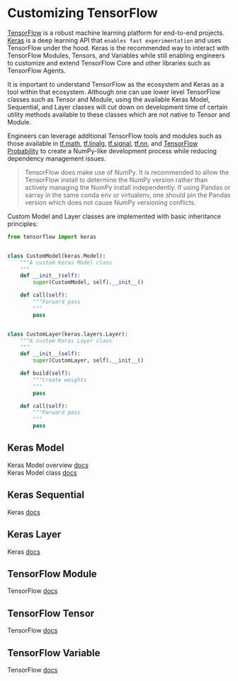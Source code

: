# Customizing TensorFlow

[TensorFlow](https://www.tensorflow.org) is a robust machine learning platform for end-to-end projects. [Keras](https://keras.io) is a deep learning API that `enables fast experimentation` and uses TensorFlow under the hood. Keras is the recommended way to interact with TensorFlow Modules, Tensors, and Variables while still enabling engineers to customize and extend TensorFlow Core and other libraries such as TensorFlow Agents.

It is important to understand TensorFlow as the ecosystem and Keras as a tool within that ecosystem. Although one can use lower level TensorFlow classes such as Tensor and Module, using the available Keras Model, Sequential, and Layer classes will cut down on development time of certain utility methods available to these classes which are not native to Tensor and Module. 

Engineers can leverage additional TensorFlow tools and modules such as those available in [tf.math](https://www.tensorflow.org/api_docs/python/tf/math), [tf.linalg](https://www.tensorflow.org/api_docs/python/tf/linalg), [tf.signal](https://www.tensorflow.org/api_docs/python/tf/signal), [tf.nn](https://www.tensorflow.org/api_docs/python/tf/nn), and [TensorFlow Probability](https://www.tensorflow.org/probability) to create a NumPy-like development process while reducing dependency management issues.

> TensorFlow does make use of NumPy. It is recommended to allow the TensorFlow install to determine the NumPy version rather than actively managing the NumPy install independently. If using Pandas or xarray in the same conda env or virtualenv, one should pin the Pandas version which does not cause NumPy versioning conflicts.

Custom Model and Layer classes are implemented with basic inheritance principles:

```py
from tensorflow import keras


class CustomModel(keras.Model):
    """A custom Keras Model class
    """
    def __init__(self):
        super(CustomModel, self).__init__()

    def call(self):
        """Forward pass
        """
        pass


class CustomLayer(keras.layers.Layer):
    """A custom Keras Layer class
    """
    def __init__(self):
        super(CustomLayer, self).__init__()

    def build(self):
        """Create weights
        """
        pass

    def call(self):
        """Forward pass
        """
        pass
```

## Keras Model

Keras Model overview [docs](https://keras.io/api/models/) <br>
Keras Model class [docs](https://keras.io/api/models/model/#model-class)

## Keras Sequential

Keras [docs](https://keras.io/api/models/sequential/#sequential-class)

## Keras Layer

Keras [docs](https://keras.io/api/layers/base_layer/#layer-class)

## TensorFlow Module

TensorFlow [docs](https://www.tensorflow.org/api_docs/python/tf/Module)

## TensorFlow Tensor

TensorFlow [docs](https://www.tensorflow.org/api_docs/python/tf/Tensor)

## TensorFlow Variable

TensorFlow [docs](https://www.tensorflow.org/api_docs/python/tf/Variable)
